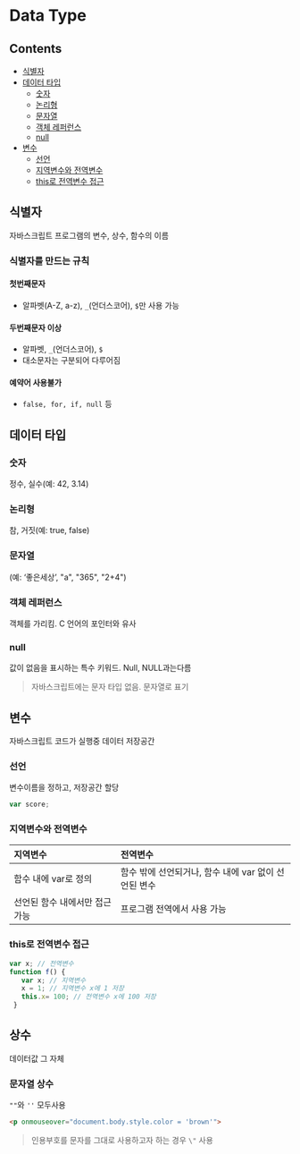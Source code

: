 Data Type
=========

Contents
--------

-	[식별자](#식별자)
-	[데이터 타입](#데이터-타입)
	-	[숫자](#숫자)
	-	[논리형](#논리형)
	-	[문자열](#문자열)
	-	[객체 레퍼런스](#객체-레퍼런스)
	-	[null](#null)
-	[변수](#변수)
	-	[선언](#선언)
	-	[지역변수와 전역변수](#지역변수와-전역변수)
	-	[this로 전역변수 접근](#this로-전역변수-접근)

식별자
------

자바스크립트 프로그램의 변수, 상수, 함수의 이름

### 식별자를 만드는 규칙

#### 첫번째문자

-	알파벳(A-Z, a-z), `_`(언더스코어), `$`만 사용 가능

#### 두번째문자 이상

-	알파벳, `_`(언더스코어), `$`
-	대소문자는 구분되어 다루어짐

#### 예약어 사용불가

-	`false, for, if, null` 등

데이터 타입
-----------

### 숫자

정수, 실수(예: 42, 3.14)

### 논리형

참, 거짓(예: true, false)

### 문자열

(예: ‘좋은세상’, "a", "365", "2+4")

### 객체 레퍼런스

객체를 가리킴. C 언어의 포인터와 유사

### null

값이 없음을 표시하는 특수 키워드. Null, NULL과는다름

> 자바스크립트에는 문자 타입 없음. 문자열로 표기

변수
----

자바스크립트 코드가 실행중 데이터 저장공간

### 선언

변수이름을 정하고, 저장공간 할당

```js
var score;
```

### 지역변수와 전역변수

| 지역변수                       | 전역변수                                             |
|:-------------------------------|:-----------------------------------------------------|
| 함수 내에 var로 정의           | 함수 밖에 선언되거나, 함수 내에 var 없이 선언된 변수 |
| 선언된 함수 내에서만 접근 가능 | 프로그램 전역에서 사용 가능                          |

### this로 전역변수 접근

```js
var x; // 전역변수
function f() {
   var x; // 지역변수
   x = 1; // 지역변수 x에 1 저장
   this.x= 100; // 전역변수 x에 100 저장
 }
```

상수
----

데이터값 그 자체

### 문자열 상수

`""`와 `''` 모두사용

```html
<p onmouseover="document.body.style.color = 'brown'">
```

> 인용부호를 문자를 그대로 사용하고자 하는 경우 `\"` 사용
